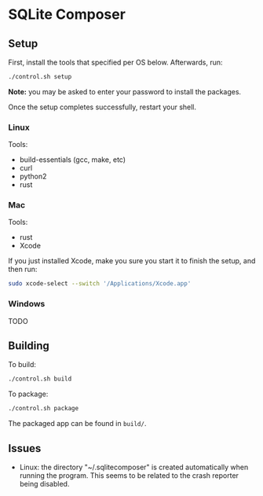 # SQLite Composer

## Setup

First, install the tools that specified per OS below. Afterwards, run:

```bash
./control.sh setup
```

**Note:** you may be asked to enter your password to install the packages.

Once the setup completes successfully, restart your shell.

### Linux

Tools:

- build-essentials (gcc, make, etc)
- curl
- python2
- rust

### Mac

Tools:

- rust
- Xcode

If you just installed Xcode, make you sure you start it to finish the setup, and then run:

```bash
sudo xcode-select --switch '/Applications/Xcode.app'
```

### Windows

TODO

## Building

To build:

```bash
./control.sh build
```

To package:

```bash
./control.sh package
```

The packaged app can be found in `build/`.

## Issues

- Linux: the directory "~/.sqlitecomposer" is created automatically when running the program. This seems to be related to the crash reporter being disabled.
